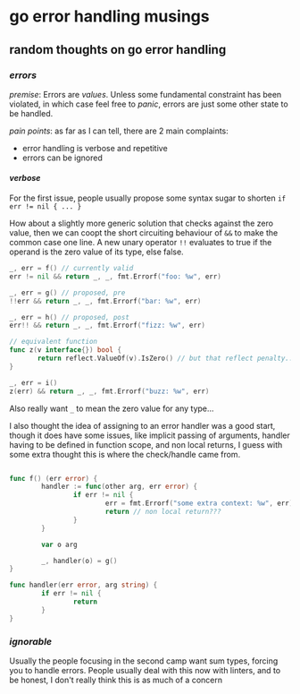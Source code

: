 # go error handling musings

## random thoughts on go error handling

### _errors_

_premise_:
Errors are _values_.
Unless some fundamental constraint has been violated,
in which case feel free to _panic_,
errors are just some other state to be handled.

_pain points_:
as far as I can tell, there are 2 main complaints:

- error handling is verbose and repetitive
- errors can be ignored

#### _verbose_

For the first issue, people usually propose some syntax sugar
to shorten `if err != nil { ... }`

How about a slightly more generic solution that checks against the zero value,
then we can coopt the short circuiting behaviour of `&&` to make the common case one line.
A new unary operator `!!` evaluates to true if the operand is the zero value of its type, else false.

```go
_, err = f() // currently valid
err != nil && return _, _, fmt.Errorf("foo: %w", err)

_, err = g() // proposed, pre
!!err && return _, _, fmt.Errorf("bar: %w", err)

_, err = h() // proposed, post
err!! && return _, _, fmt.Errorf("fizz: %w", err)

// equivalent function
func z(v interface{}) bool {
       return reflect.ValueOf(v).IsZero() // but that reflect penalty...
}

_, err = i()
z(err) && return _, _, fmt.Errorf("buzz: %w", err)
```

Also really want `_` to mean the zero value for any type...

I also thought the idea of assigning to an error handler was a good start,
though it does have some issues, like implicit passing of arguments,
handler having to be defined in function scope, and non local returns,
I guess with some extra thought this is where the check/handle came from.

```go

func f() (err error) {
        handler := func(other arg, err error) {
                if err != nil {
                        err = fmt.Errorf("some extra context: %w", err)
                        return // non local return???
                }
        }

        var o arg

        _, handler(o) = g()
}

func handler(err error, arg string) {
        if err != nil {
                return
        }
}

```

### _ignorable_

Usually the people focusing in the second camp want sum types,
forcing you to handle errors.
People usually deal with this now with linters,
and to be honest, I don't really think this is as much of a concern

